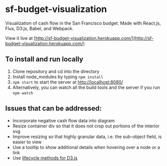 # sf-budget-visualization
Visualization of cash flow in the San Francisco budget. Made with React.js, Flux, D3.js, Babel, and Webpack.

View it live at [http://sf-budget-visualization.herokuapp.com/](http://sf-budget-visualization.herokuapp.com/)

## To install and run locally
1. Clone repository and cd into the directory
2. Install node_modules by typing ```npm install```
3. ```npm start``` to start the server at [http://localhost:8080/](http://localhost:8080/)
4. Alternatively, you can watch all the build tools and the server if you run ```npm watch```

## Issues that can be addressed:
- Incorporate negative cash flow data into diagram
- Resize container div so that it does not crop out portions of the interior svg
- Improve resizing so that highly granular data, i.e. the sub-object field, is easier to view
- Use a tooltip to show additional details when hovering over a node or a link
- Use [lifecycle methods for D3.js](http://nicolashery.com/integrating-d3js-visualizations-in-a-react-app/)
